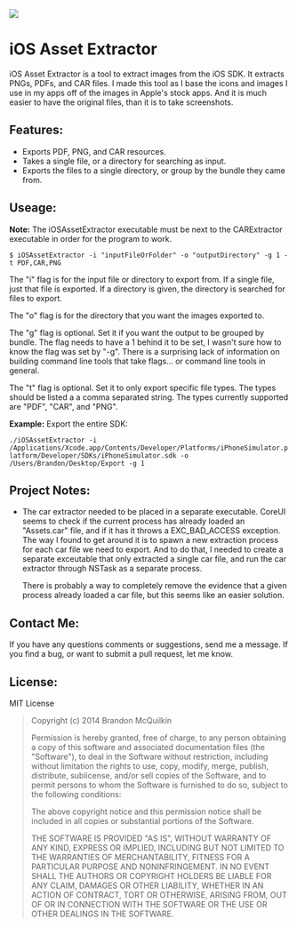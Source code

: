 <img src="https://raw.github.com/Marxon13/iOS-Asset-Extractor/master/ReadmeResources/iOSAssetExtractorBanner.png">

iOS Asset Extractor
=============
iOS Asset Extractor is a tool to extract images from the iOS SDK. It extracts PNGs, PDFs, and CAR files. I made this tool as I base the icons and images I use in my apps off of the images in Apple's stock apps. And it is much easier to have the original files, than it is to take screenshots.

Features:
-------------

* Exports PDF, PNG, and CAR resources.
* Takes a single file, or a directory for searching as input.
* Exports the files to a single directory, or group by the bundle they came from.

Useage:
-------------

**Note:** The iOSAssetExtractor executable must be next to the CARExtractor executable in order for the program to work.

```$ iOSAssetExtractor -i "inputFileOrFolder" -o "outputDirectory" -g 1 -t PDF,CAR,PNG```

The "i" flag is for the input file or directory to export from. If a single file, just that file is exported. If a directory is given, the directory is searched for files to export.

The "o" flag is for the directory that you want the images exported to.

The "g" flag is optional. Set it if you want the output to be grouped by bundle. The flag needs to have a 1 behind it to be set, I wasn't sure how to know the flag was set by "-g". There is a surprising lack of information on building command line tools that take flags... or command line tools in general.

The "t" flag is optional. Set it to only export specific file types. The types should be listed a a comma separated string. The types currently supported are "PDF", "CAR", and "PNG".

**Example:** Export the entire SDK:

```./iOSAssetExtractor -i /Applications/Xcode.app/Contents/Developer/Platforms/iPhoneSimulator.platform/Developer/SDKs/iPhoneSimulator.sdk -o /Users/Brandon/Desktop/Export -g 1```

Project Notes:
--------

* The car extractor needed to be placed in a separate executable. CoreUI seems to check if the current process has already loaded an "Assets.car" file, and if it has it throws a EXC_BAD_ACCESS exception. The way I found to get around it is to spawn a new extraction process for each car file we need to export. And to do that, I needed to create a separate exceutable that only extracted a single car file, and run the car extractor through NSTask as a separate process.

    There is probably a way to completely remove the evidence that a given process already loaded a car file, but this seems like an easier solution.

Contact Me:
-------------
If you have any questions comments or suggestions, send me a message. If you find a bug, or want to submit a pull request, let me know.

License:
--------
MIT License

> Copyright (c) 2014 Brandon McQuilkin
> 
> Permission is hereby granted, free of charge, to any person obtaining 
>a copy of this software and associated documentation files (the  
>"Software"), to deal in the Software without restriction, including 
>without limitation the rights to use, copy, modify, merge, publish, 
>distribute, sublicense, and/or sell copies of the Software, and to 
>permit persons to whom the Software is furnished to do so, subject to  
>the following conditions:
> 
> The above copyright notice and this permission notice shall be 
>included in all copies or substantial portions of the Software.
> 
> THE SOFTWARE IS PROVIDED "AS IS", WITHOUT WARRANTY OF ANY KIND, 
>EXPRESS OR IMPLIED, INCLUDING BUT NOT LIMITED TO THE WARRANTIES OF 
>MERCHANTABILITY, FITNESS FOR A PARTICULAR PURPOSE AND NONINFRINGEMENT. 
>IN NO EVENT SHALL THE AUTHORS OR COPYRIGHT HOLDERS BE LIABLE FOR ANY 
>CLAIM, DAMAGES OR OTHER LIABILITY, WHETHER IN AN ACTION OF CONTRACT, 
>TORT OR OTHERWISE, ARISING FROM, OUT OF OR IN CONNECTION WITH THE 
>SOFTWARE OR THE USE OR OTHER DEALINGS IN THE SOFTWARE.
